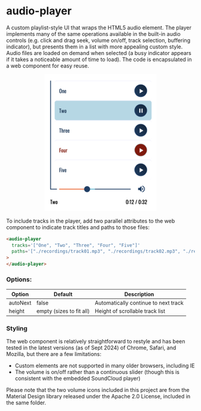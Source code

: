 # audio-player

A custom playlist-style UI that wraps the HTML5 audio element. The player implements many of the same operations available in the built-in audio controls (e.g. click and drag seek, volume on/off, track selection, buffering indicator), but presents them in a list with more appealing custom style. Audio files are loaded on demand when selected (a busy indicator appears if it takes a noticeable amount of time to load). The code is encapsulated in a web component for easy reuse.

<p align="center">
    <img src="./images/media-player.png" width="300"/>
</p>

To include tracks in the player, add two parallel attributes to the web component to indicate track titles and paths to those files:

```html
<audio-player
  tracks='["One", "Two", "Three", "Four", "Five"]'
  paths='["./recordings/track01.mp3", "./recordings/track02.mp3", "./recordings/track03.mp3", "./recordings/track04.mp3", "./recordings/track05.mp3"]'
>
</audio-player>
```

### Options:

| Option   | Default                  | Description                          |
| -------- | ------------------------ | ------------------------------------ |
| autoNext | false                    | Automatically continue to next track |
| height   | empty (sizes to fit all) | Height of scrollable track list      |

### Styling

The web component is relatively straightforward to restyle and has been tested in the latest versions (as of Sept 2024) of Chrome, Safari, and Mozilla, but there are a few limitations:

- Custom elements are not supported in many older browsers, including IE
- The volume is on/off rather than a continuous slider (though this is consistent with the embedded SoundCloud player)

Please note that the two volume icons included in this project are from the Material Design library released under the Apache 2.0 License, included in the same folder.
